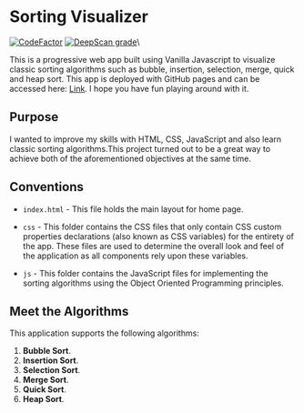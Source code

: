 # Sorting Visualizer

[![CodeFactor](https://www.codefactor.io/repository/github/anandman03/sorting-visualizer/badge)](https://www.codefactor.io/repository/github/anandman03/sorting-visualizer)
[![DeepScan grade](https://deepscan.io/api/teams/10851/projects/14634/branches/277093/badge/grade.svg)](https://deepscan.io/dashboard#view=project&tid=10851&pid=14634&bid=277093)\

This is a progressive web app built using Vanilla Javascript to visualize classic sorting algorithms such as bubble, insertion, selection, merge, quick and heap sort. This app is deployed with GitHub pages and can be accessed here: [Link](https://anandman03.github.io/sorting-and-searching-visualizer/). I hope you have fun playing around with it.


## Purpose

I wanted to improve my skills with HTML, CSS, JavaScript and also learn classic sorting algorithms.This project turned out to be a great way to achieve both of the aforementioned objectives at the same time.

## Conventions

* `index.html` - This file holds the main layout for home page.

* `css` - This folder contains the CSS files that only contain CSS custom properties declarations (also known as CSS variables) for the entirety of the app. These files are used to determine the overall look and feel of the application as all components rely upon these variables.

* `js` - This folder contains the JavaScript files for implementing the sorting algorithms using the Object Oriented Programming principles.

## Meet the Algorithms

This application supports the following algorithms:

1. **Bubble Sort**.
2. **Insertion Sort**.
3. **Selection Sort**.
4. **Merge Sort**.
5. **Quick Sort**.
2. **Heap Sort**.